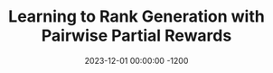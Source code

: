 ---
title:          "Learning to Rank Generation with Pairwise Partial Rewards"
date:           2023-12-01 00:00:00 -1200
selected:       false
pub:            "EMNLP"
pub_date:       "2023"
pub_last:       ' <span class="badge badge-pill badge-publication badge-success">Main</span>'
# abstract: >-
#   This paper studies the use of reinforcement learning for conditional text generation, which overcomes the limitation of the prevalent supervised maximum likelihood estimation approach. However, it still suffers from challenges including the large action space and the delayed reward, as the reward can be computed only after an entire sequence is generated. To address these challenges, we propose a method that provides partial rewards for intermediate actions taken on partial sequences. This enables the model to promptly prioritize actions that lead to the generation of more desirable sequences. Our method’s key contribution lies in its focus on distinguishing relatively more desirable actions rather than striving to precisely estimate pointwise values for arbitrary partial sequences. Instead, our model learns to discern the relative desirability between pairs of actions, or rank actions in a pairwise manner, only when necessary and feasible. This is materialized in an efficient way by leveraging the prefix tree constructed from the sampled sequences. Experimental results on paraphrase generation and constrained machine translation tasks showcase the effectiveness of our method.
cover:          /assets/images/covers/2023-ppr.png
authors:
- Youngwon Lee*
- Jinu Lee*
- Seung-won Hwang
links:
  Paper: https://aclanthology.org/2023.emnlp-main.371/
---